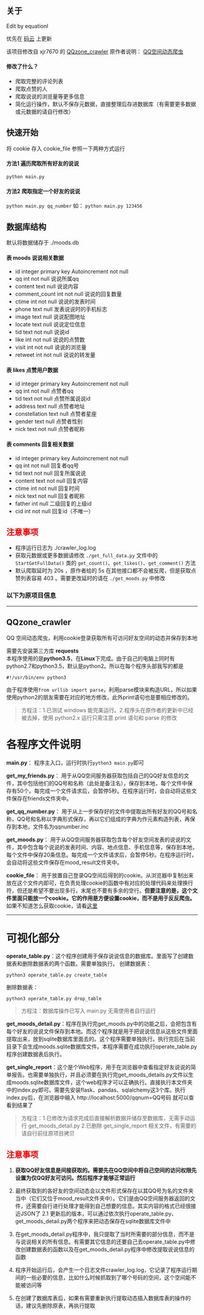 ## 关于
Edit by equationl

优先在 [码云](https://gitee.com/equation/QQzoneMood_crawler) 上更新

该项目修改自 xjr7670 的 [QQzone_crawler](https://github.com/xjr7670/QQzone_crawler)
原作者说明： [QQ空间动态爬虫](https://zhuanlan.zhihu.com/p/24656161)

#### 修改了什么？
* 爬取完整的评论列表
* 爬取点赞的人
* 爬取说说的浏览量等更多信息
* 简化运行操作，默认不保存元数据，直接整理后存进数据库（有需要更多数据或元数据的请自行修改）

## 快速开始
将 cookie 存入 cookie_file 参照一下两种方式运行
#### 方法1 遍历爬取所有好友的说说
``
python main.py
``

#### 方法2 爬取指定一个好友的说说
``
python main.py qq_number
``
如：
``
python main.py 123456
``
## 数据库结构
默认将数据储存于 ./moods.db
#### 表 moods 说说相关数据
* id integer primary key Autoincrement not null
* qq int not null   说说所属qq
* content text null 说说内容
* comment_count int not null    说说的回复数量
* ctime int not null    说说的发表时间
* phone text null   发表说说时的手机标志
* image text null   说说配图地址
* locate text null  说说定位信息
* tid text not null 说说id
* like int not null 说说的点赞数
* visit int not null    说说的浏览量
* retweet int not null  说说的转发量

#### 表 likes 点赞用户数据
* id integer primary key Autoincrement not null
* qq int not null   点赞者qq
* tid text not null 点赞所属说说id
* address text null 点赞者地址
* constellation text null   点赞者星座
* gender text null  点赞者性别
* nick text not null    点赞者昵称

#### 表 comments 回复相关数据
* id integer primary key Autoincrement not null
* qq int not null   回复者qq号
* tid text not null 回复所属说说
* content text not null 回复内容
* ctime int not null    回复时间
* nick text not null    回复者昵称
* father int null  二级回复的上级id
* cid int not null  回复id（不唯一）

## <font color="red">注意事项</font>
* 程序运行日志为 ./crawler_log.log
* 获取元数据或更多数据请修改 `./get_full_data.py` 文件中的 `StartGetFullData()` 类的 `get_count()`、`get_likes()`、`get_comment()` 方法
* 默认爬取延时为 20s ，原作者给的 5s 在其他接口都不会被反爬，但是获取点赞列表容易 403 。需要更改延时的请在 `./get_moods.py` 中修改

### 以下为原项目信息
***

## QQzone_crawler
QQ 空间动态爬虫，利用cookie登录获取所有可访问好友空间的动态并保存到本地

需要先安装第三方库 **requests** <br />
本程序使用的是**python3.5**，在**Linux**下完成。由于自己的电脑上同时有python2.7和python3.5，默认是python2。所以在每个程序头部我写的都是

```
#!/usr/bin/env python3
```

由于程序使用`from urllib import parse`，利用parse模块来构造URL，所以如果使用python2的朋友需要在对应的地方修改，此外print语句也是要相应修改的。

> 方程注：1.已测试 windows 能完美运行。2.程序头在原作者的更新中已经被去掉，使用 python2.x 运行只需注意 print 语句和 parse 的修改


# 各程序文件说明

**main.py**： 程序主入口，运行时执行`python3 main.py`即可

**get_my_friends.py**： 用于从QQ空间服务器获取包括自己的QQ好友信息的文件，其中包括他们的QQ号和名称（此处是备注名），保存到本地，每个文件中保存有50个。每完成一个文件请求后，会暂停5秒。在程序运行时，会自动将这些文件保存在friends文件夹中。

**get_qq_number.py**： 用于从上一步保存好的文件中提取出所有好友的QQ号和名称，QQ号和名称以字典形式保存，再以它们组成的字典为作元素构造列表，再保存到本地，文件名为qqnumber.inc

**get_moods.py**： 用于从QQ空间服务器获取包含每个好友空间发表的说说的文件，其中包含每个说说的发表时间、内容、地点信息、手机信息等，保存到本地，每个文件中保存20条信息。每完成一个文件请求后，会暂停5秒。在程序运行时，会自动将这些文件保存在mood_result文件夹中。

**cookie_file**： 用于放置自己登录QQ空间后得到的cookie。从浏览器中复制出来放在这个文件内即可，在负责处理cookie的函数中有对应的处理代码来处理换行符，但还是希望不要出现多行，末尾也不要有多余的空行。**但要注意的是，这个文件里面只能放一个cookie。它的作用是方便设置cookie，而不是用于反反爬虫。** 如果不知道怎么获取cookie，请看[这里](http://www.xjr7670.com/articles/how-to-get-qzone-cookie.html)

---

# 可视化部分

**operate_table.py**：这个程序创建用于保存说说信息的数据库。里面写了创建数据表和删除数据表的两个函数。需要单独执行。
创建数据表：

```
python3 operate_table.py create_table
```

删除数据表：

```
python3 operate_table.py drop_table
```

> 方程注：数据库操作已写入 main.py 无需使用者自行运行

**get_moods_detail.py**：程序在执行完get_moods.py中的功能之后，会把包含有每个好友的说说文件保存到本地。而这个程序就是用于把说说信息从这些文件里面提取出来，放到sqlite数据库里面去的。这个程序需要单独执行。执行完后在当前目录下会生成moods.sqlite数据库文件。本程序需要在成功执行operate_table.py程序创建数据表后执行。

**get_single_report**：这个是个Web程序，用于在浏览器中查看指定好友说说的简单报告。也需要单独执行，并且必须要在执行完get_moods_details.py文件以生成moods.sqlite数据库文件，这个web程序才可以正确执行。直接执行本文件夹中的index.py即可。需要先安装flask、pandas、sqlalchemy这3个库。执行index.py后，在浏览器中输入 http://localhost:5000/qqnum=QQ号码 就可以查看到结果了

> 方程注：1.已修改为请求完成后直接解析数据并储存至数据库，无需手动运行 get_moods_detail.py 2.已删除 get_single_report 相关文件，有需要的请自行前往原项目拷贝

## <font color="red">注意事项</font>

1. **获取QQ好友信息是间接获取的。需要先在QQ空间中将自己空间的访问权限先设置为仅QQ好友可访问。然后程序才能够正常运行**

2. 最终获取到的各好友的空间动态会以文件形式保存在以其QQ号为名的文件夹当中（它们又位于mood\_result文件夹中）。它们是由QQ空间服务器返回的文件，还需要自行进行处理才能得到自己想要的信息。其实内容的格式已经很接近JSON了
2.1 更新后的版本，可以通过依次执行operate_table.py、get_moods_detail.py两个程序来把动态保存在sqlite数据库文件中

3. 在get_moods_detail.py程序中，我只提取了当时所需要的部分信息，而不是与说说相关的所有信息。有需要其它信息的还要自己去operate_table.py中修改创建数据表的函数以及在get_moods_detail.py程序中修改提取说说信息的函数

4. 程序开始运行后，会产生一个日志文件crawler_log.log，它记录了程序运行期间的一些必要的信息，比如什么时候抓取到了哪个号码的空间，这个空间能不能被访问等

5. 在创建了数据库表后，如果有需要重新执行提取动态插入数据库表的操作的话，建议先删除原表，再执行提取